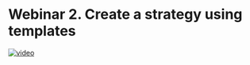 # Webinar 2. Create a strategy using templates

[![video](https://i.ytimg.com/vi/l71ac08I0Tg/maxresdefault.jpg)](https://youtu.be/l71ac08I0Tg)
